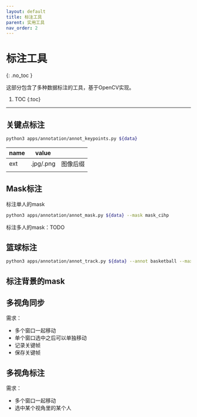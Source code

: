 ```yaml
---
layout: default
title: 标注工具
parent: 实用工具
nav_order: 2
---
```


# 标注工具
{: .no_toc }

这部分包含了多种数据标注的工具，基于OpenCV实现。

1. TOC
{:toc}
---

## 关键点标注

```bash
python3 apps/annotation/annot_keypoints.py ${data}
```

|name|value||
|----|----|----|
|ext|.jpg/.png|图像后缀|
||||

## Mask标注

标注单人的mask 
```bash
python3 apps/annotation/annot_mask.py ${data} --mask mask_cihp
```

标注多人的mask：TODO

## 篮球标注

```bash
python3 apps/annotation/annot_track.py ${data} --annot basketball --max_person 1 --step 5
```

## 标注背景的mask



## 多视角同步

需求：
- 多个窗口一起移动
- 单个窗口选中之后可以单独移动
- 记录关键帧
- 保存关键帧

## 多视角标注

需求：
- 多个窗口一起移动
- 选中某个视角里的某个人
